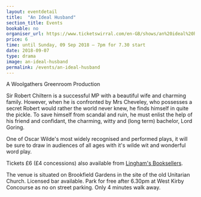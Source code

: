 ```yaml
---
layout: eventdetail
title:  "An Ideal Husband"
section_title: Events
bookable: no
organiser_url: https://www.ticketswirral.com/en-GB/shows/an%20ideal%20husband%20-%20by%20oscar%20wilde/events
price: 6
time: until Sunday, 09 Sep 2018 – 7pm for 7.30 start
date: 2018-09-07
type: drama
image: an-ideal-husband
permalink: /events/an-ideal-husband
---
```


A Woolgathers Greenroom Production

Sir Robert Chiltern is a successful MP with a beautiful wife and charming family. However, when he is confronted by Mrs Cheveley, who possesses a secret Robert would rather the world never knew, he finds himself in quite the pickle. To save himself from scandal and ruin, he must enlist the help of his friend and confidant, the charming, witty and (long term) bachelor, Lord Goring.

One of Oscar Wilde's most widely recognised and performed plays, it will be sure to draw in audiences of all ages with it's wilde wit and wonderful word play.

Tickets £6 (£4 concessions) also available from [Lingham's Booksellers](https://goo.gl/maps/xbCPvqxDC2Q2).


The venue is situated on Brookfield Gardens in the site of the old Unitarian Church. Licensed bar available. Park for free after 6.30pm at West Kirby Concourse as no on street parking. Only 4 minutes walk away.
